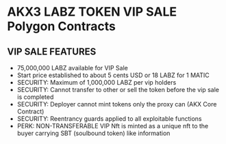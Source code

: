 # AKX3 LABZ TOKEN VIP SALE Polygon Contracts

## VIP SALE FEATURES

- 75,000,000 LABZ available for VIP Sale
- Start price established to about 5 cents USD or 18 LABZ for 1 MATIC
- SECURITY: Maximum of 1,000,000 LABZ per vip holders
- SECURITY: Cannot transfer to other or sell the token before the vip sale is completed
- SECURITY: Deployer cannot mint tokens only the proxy can (AKX Core Contract)
- SECURITY: Reentrancy guards applied to all exploitable functions
- PERK: NON-TRANSFERABLE VIP Nft is minted as a unique nft to the buyer carrying SBT (soulbound token) like information

